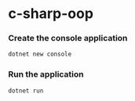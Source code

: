 # c-sharp-oop

### Create the console application

```bash
dotnet new console
```

### Run the application

```bash
dotnet run
```

